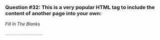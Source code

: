 ### Question #32: This is a very popular HTML tag to include the content of another page into your own:

*Fill In The Blanks*

```
_________________

```
